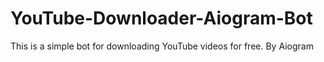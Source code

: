 # YouTube-Downloader-Aiogram-Bot
This is a simple bot for downloading YouTube videos for free. By Aiogram
